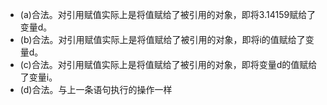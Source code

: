 - (a)合法。对引用赋值实际上是将值赋给了被引用的对象，即将3.14159赋给了变量d。
- (b)合法。对引用赋值实际上是将值赋给了被引用的对象，即将i的值赋给了变量d。
- (c)合法。对引用赋值实际上是将值赋给了被引用的对象，即将变量d的值赋给了变量i。
- (d)合法。与上一条语句执行的操作一样